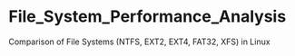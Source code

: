 # File_System_Performance_Analysis
Comparison of File Systems (NTFS, EXT2, EXT4, FAT32, XFS) in Linux
